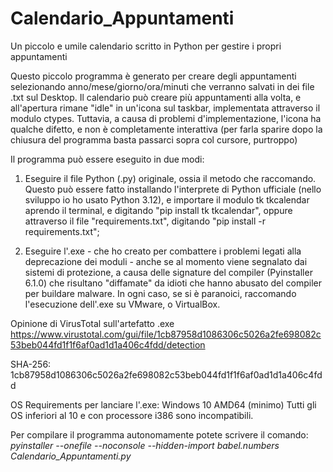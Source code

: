 # Calendario_Appuntamenti
Un piccolo e umile calendario scritto in Python per gestire i propri appuntamenti

Questo piccolo programma è generato per creare degli appuntamenti selezionando anno/mese/giorno/ora/minuti che verranno salvati in dei file .txt sul Desktop.
Il calendario può creare più appuntamenti alla volta, e all'apertura rimane "idle" in un'icona sul taskbar, implementata attraverso il modulo ctypes. Tuttavia, a causa di problemi d'implementazione, l'icona ha qualche difetto, e non è completamente interattiva (per farla sparire dopo la chiusura del programma basta passarci sopra col cursore, purtroppo)

Il programma può essere eseguito in due modi:

1. Eseguire il file Python (.py) originale, ossia il metodo che raccomando. Questo può essere fatto installando l'interprete di Python ufficiale (nello sviluppo io ho usato Python 3.12), e importare il modulo tk tkcalendar aprendo il terminal, e digitando
   "pip install tk tkcalendar", oppure attraverso il file "requirements.txt", digitando "pip install -r requirements.txt";

2. Eseguire l'.exe - che ho creato per combattere i problemi legati alla deprecazione dei moduli - anche se al momento viene segnalato dai sistemi di protezione, a causa delle signature del compiler (Pyinstaller 6.1.0) che risultano       "diffamate" da idioti che hanno abusato del compiler per buildare malware.
   In ogni caso, se si è paranoici, raccomando l'esecuzione dell'.exe su VMware, o VirtualBox.

Opinione di VirusTotal sull'artefatto .exe
https://www.virustotal.com/gui/file/1cb87958d1086306c5026a2fe698082c53beb044fd1f1f6af0ad1d1a406c4fdd/detection

SHA-256: 1cb87958d1086306c5026a2fe698082c53beb044fd1f1f6af0ad1d1a406c4fdd

OS Requirements per lanciare l'.exe: Windows 10 AMD64 (minimo)
Tutti gli OS inferiori al 10 e con processore i386 sono incompatibili.

Per compilare il programma autonomamente potete scrivere il comando:
*pyinstaller --onefile --noconsole --hidden-import babel.numbers Calendario_Appuntamenti.py*
